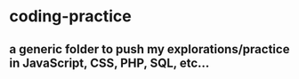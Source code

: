 # coding-practice
## a generic folder to push my explorations/practice in JavaScript, CSS, PHP, SQL, etc...
